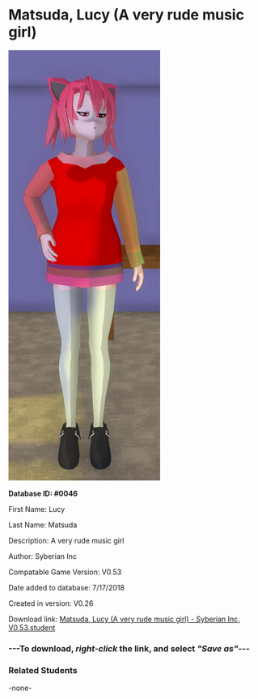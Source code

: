 # Matsuda, Lucy (A very rude music girl)

<img src="../../Files/Images/Matsuda, Lucy (A very rude music girl).png" title="Matsuda, Lucy (A very rude music girl) - Syberian Inc, V0.53">

**Database ID: #0046**

First Name: Lucy

Last Name: Matsuda

Description: A very rude music girl

Author: Syberian Inc

Compatable Game Version: V0.53

Date added to database: 7/17/2018

Created in version: V0.26

Download link: <a href="https://raw.githubusercontent.com/Arbiter1223/Daigaku-Gurashi-Custom-Students/master/Files/Student%20Files/Matsuda%2C%20Lucy%20(A%20very%20rude%20music%20girl)%20-%20Syberian%20Inc%2C%20V0.53.student">Matsuda, Lucy (A very rude music girl) - Syberian Inc, V0.53.student</a>

### ---**To download, _right-click_ the link, and select _"Save as"_**---

### Related Students

-none-
